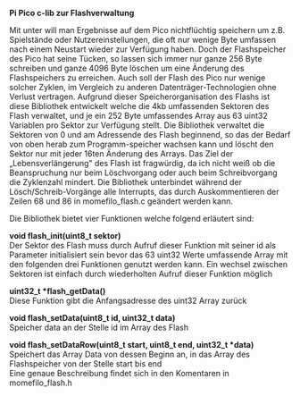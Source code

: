 **Pi Pico c-lib zur Flashverwaltung**

Mit unter will man Ergebnisse auf dem Pico nichtflüchtig speichern um
z.B. Spielstände oder Nutzereinstellungen, die oft nur wenige Byte
umfassen nach einem Neustart wieder zur Verfügung haben. Doch der
Flashspeicher des Pico hat seine Tücken, so lassen sich immer nur ganze
256 Byte schreiben und ganze 4096 Byte löschen um eine Änderung des
Flashspeichers zu erreichen. Auch soll der Flash des Pico nur wenige
solcher Zyklen, im Vergleich zu anderen Datenträger-Technologien ohne Verlust vertragen.
Aufgrund dieser Speicherorganisation des Flashs ist diese Bibliothek
entwickelt welche die 4kb umfassenden Sektoren des Flash verwaltet, und
je ein 252 Byte umfassendes Array aus 63 uint32 Variablen pro Sektor zur
Verfügung stellt. Die Bibliothek verwaltet die Sektoren von 0 und am
Adressende des Flash beginnend, so das der Bedarf von oben herab zum
Programm-speicher wachsen kann und löscht den Sektor nur mit jeder 16ten
Änderung des Arrays. Das Ziel der „Lebensverlängerung" des Flash ist
fragwürdig, da ich nicht weiß ob die Beanspruchung nur beim Löschvorgang
oder auch beim Schreibvorgang die Zyklenzahl mindert. Die Bibliothek
unterbindet während der Lösch/Schreib-Vorgänge alle Interrupts, das
durch Auskommentieren der Zeilen 68 und 86 in momefilo_flash.c geändert
werden kann.

Die Bibliothek bietet vier Funktionen welche folgend erläutert sind:

**void flash_init(uint8_t sektor)**\
Der Sektor des Flash muss durch Aufruf dieser Funktion mit seiner id als
Parameter initialisiert sein bevor das 63 uint32 Werte umfassende Array
mit den folgenden drei Funktionen genutzt werden kann.
Ein wechsel zwischen Sektoren ist einfach durch wiederholten Aufruf dieser Funktion möglich

**uint32_t \*flash_getData()**\
Diese Funktion gibt die Anfangsadresse des uint32 Array zurück

**void flash_setData(uint8_t id, uint32_t data)**\
Speicher data an der Stelle id im Array des Flash

**void flash_setDataRow(uint8_t start, uint8_t end, uint32_t \*data)**\
Speichert das Array Data von dessen Beginn an, in das Array des
Flashspeicher von der Stelle start bis end\
Eine genaue Beschreibung findet sich in den Komentaren in momefilo_flash.h
